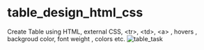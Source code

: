 # table_design_html_css
Create Table using HTML, external CSS, &lt;tr>, &lt;td>,  &lt;a> , hovers , backgroud color, font weight , colors etc.
![table_task](https://user-images.githubusercontent.com/116146092/205276839-fd5c392e-9e54-4757-a74c-968933bbe8d5.png)
